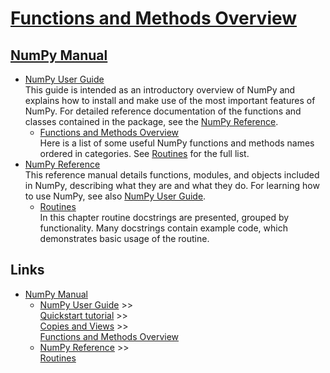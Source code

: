 # [Functions and Methods Overview][overview]

## [NumPy Manual][manual]
* [NumPy User Guide][userguide]  
  This guide is intended as an introductory overview of NumPy
  and explains how to install
  and make use of the most important features of NumPy.
  For detailed reference documentation
  of the functions and classes contained in the package,
  see the [NumPy Reference][reference].
    * [Functions and Methods Overview][overview]  
      Here is a list
      of some useful NumPy functions and methods names ordered in categories.
      See [Routines][routines] for the full list.
* [NumPy Reference][reference]  
  This reference manual details functions, modules, and objects
  included in NumPy, describing what they are and what they do.
  For learning how to use NumPy, see also [NumPy User Guide][userguide].
    * [Routines][routines]  
      In this chapter routine docstrings are presented,
      grouped by functionality.
      Many docstrings contain example code,
      which demonstrates basic usage of the routine. 

## Links
* [NumPy Manual][manual]
    * [NumPy User Guide][userguide] >>  
      [Quickstart tutorial][tutorial] >>  
      [Copies and Views][copies] >>  
      [Functions and Methods Overview][overview]
    * [NumPy Reference][reference] >>  
      [Routines][routines]

[comment]: #(tags)
[manual]: https://numpy.org/devdocs/
[userguide]: https://numpy.org/devdocs/user/index.html
[tutorial]: https://numpy.org/devdocs/user/quickstart.html
[copies]: https://numpy.org/devdocs/user/quickstart.html#copies-and-views
[overview]: https://numpy.org/devdocs/user/quickstart.html#functions-and-methods-overview
[reference]: https://numpy.org/devdocs/reference/index.html
[routines]: https://numpy.org/devdocs/reference/routines.html
